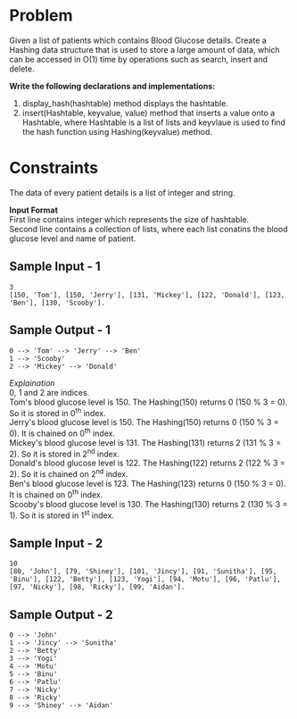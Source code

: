 # Problem 

Given a list of patients which contains Blood Glucose details. Create a Hashing data structure that is used to store a large amount of data, which can be accessed in O(1) time by operations such as search, insert and delete.

**Write the following declarations and implementations:**</br>
1. display_hash(hashtable) method displays the hashtable.
2. insert(Hashtable, keyvalue, value) method that inserts a value onto a Hashtable, where Hashtable is a list of lists and keyvlaue is used to find the hash function using Hashing(keyvalue) method.

# Constraints
The data of every patient details is a list of integer and string.

**Input Format**</br>
First line contains integer which represents the size of hashtable.</br>
Second line contains a collection of lists, where each list conatins the blood glucose level and name of patient.

## Sample Input - 1
```
3
[150, 'Tom'], [150, 'Jerry'], [131, 'Mickey'], [122, 'Donald'], [123, 'Ben'], [130, 'Scooby'].
```
## Sample Output - 1
```
0 --> 'Tom' --> 'Jerry' --> 'Ben' 
1 --> 'Scooby' 
2 --> 'Mickey' --> 'Donald'
```
*Explaination*</br>
0, 1 and 2 are indices.</br>
Tom's blood glucose level is 150. The Hashing(150) returns 0 (150 % 3 = 0). So it is stored in 0<sup>th</sup> index.</br>
Jerry's blood glucose level is 150. The Hashing(150) returns 0 (150 % 3 = 0). It is chained on 0<sup>th</sup> index.</br>
Mickey's blood glucose level is 131. The Hashing(131) returns 2 (131 % 3 = 2). So it is stored in 2<sup>nd</sup> index.</br>
Donald's blood glucose level is 122. The Hashing(122) returns 2 (122 % 3 = 2). So it is chained on 2<sup>nd</sup> index.</br>
Ben's blood glucose level is 123. The Hashing(123) returns 0 (150 % 3 = 0). It is chained on 0<sup>th</sup> index.</br>
Scooby's blood glucose level is 130. The Hashing(130) returns 2 (130 % 3 = 1). So it is stored in 1<sup>st</sup> index.</br>

## Sample Input - 2
```
10
[80, 'John'], [79, 'Shiney'], [101, 'Jincy'], [91, 'Sunitha'], [95, 'Binu'], [122, 'Betty'], [123, 'Yogi'], [94, 'Motu'], [96, 'Patlu'], [97, 'Nicky'], [98, 'Ricky'], [99, 'Aidan'].
```
## Sample Output - 2
```
0 --> 'John' 
1 --> 'Jincy' --> 'Sunitha' 
2 --> 'Betty' 
3 --> 'Yogi' 
4 --> 'Motu' 
5 --> 'Binu' 
6 --> 'Patlu' 
7 --> 'Nicky' 
8 --> 'Ricky' 
9 --> 'Shiney' --> 'Aidan'
```
